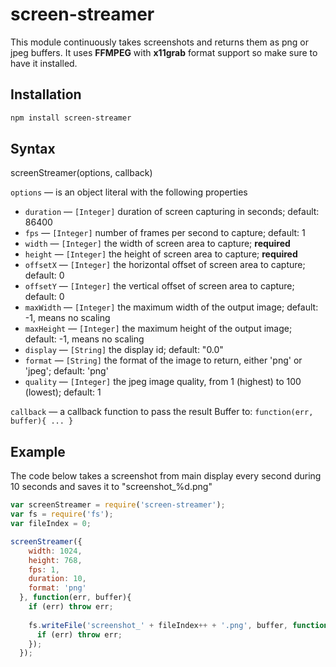 # screen-streamer
This module continuously takes screenshots and returns them as png or jpeg buffers. It uses **FFMPEG** with **x11grab** format support so make sure to have it installed.

## Installation
```bash
npm install screen-streamer

```

## Syntax
screenStreamer(options, callback)

`options` — is an object literal with the following properties
- `duration` — `[Integer]` duration of screen capturing in seconds; default: 86400
- `fps` — `[Integer]` number of frames per second to capture; default: 1
- `width` — `[Integer]` the width of screen area to capture; **required**
- `height` — `[Integer]` the height of screen area to capture; **required**
- `offsetX` — `[Integer]` the horizontal offset of screen area to capture; default: 0
- `offsetY` — `[Integer]` the vertical offset of screen area to capture; default: 0
- `maxWidth` — `[Integer]` the maximum width of the output image; default: -1, means no scaling
- `maxHeight` — `[Integer]` the maximum height of the output image; default: -1, means no scaling
- `display` — `[String]` the display id; default: "0.0"
- `format` — `[String]` the format of the image to return, either 'png' or 'jpeg'; default: 'png'
- `quality` — `[Integer]` the jpeg image quality, from 1 (highest) to 100 (lowest); default: 1

`callback` — a callback function to pass the result Buffer to: `function(err, buffer){ ... }`

## Example
The code below takes a screenshot from main display every second during 10 seconds and saves it to "screenshot_%d.png"
```javascript
var screenStreamer = require('screen-streamer');
var fs = require('fs');
var fileIndex = 0;

screenStreamer({
    width: 1024,
    height: 768,
    fps: 1,
    duration: 10,
    format: 'png'
  }, function(err, buffer){
    if (err) throw err;
  
    fs.writeFile('screenshot_' + fileIndex++ + '.png', buffer, function (err) {
      if (err) throw err;
    });
  });
```


